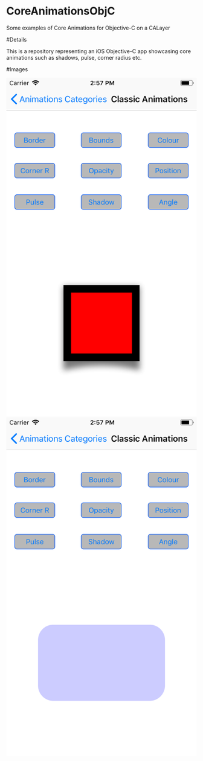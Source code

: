 # CoreAnimationsObjC
Some examples of Core Animations for Objective-C on a CALayer

#Details

This is a repository representing an iOS Objective-C app showcasing core animations such as shadows, pulse, corner radius etc. 

#Images

![alt text](https://raw.githubusercontent.com/Andrei0795/CoreAnimationsObjC/master/screen1.png)
![alt text](https://raw.githubusercontent.com/Andrei0795/CoreAnimationsObjC/master/screen2.png)

